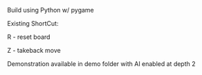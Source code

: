 Build using Python w/ pygame

Existing ShortCut:

R - reset board

Z - takeback move

Demonstration available in demo folder with AI enabled at depth 2
